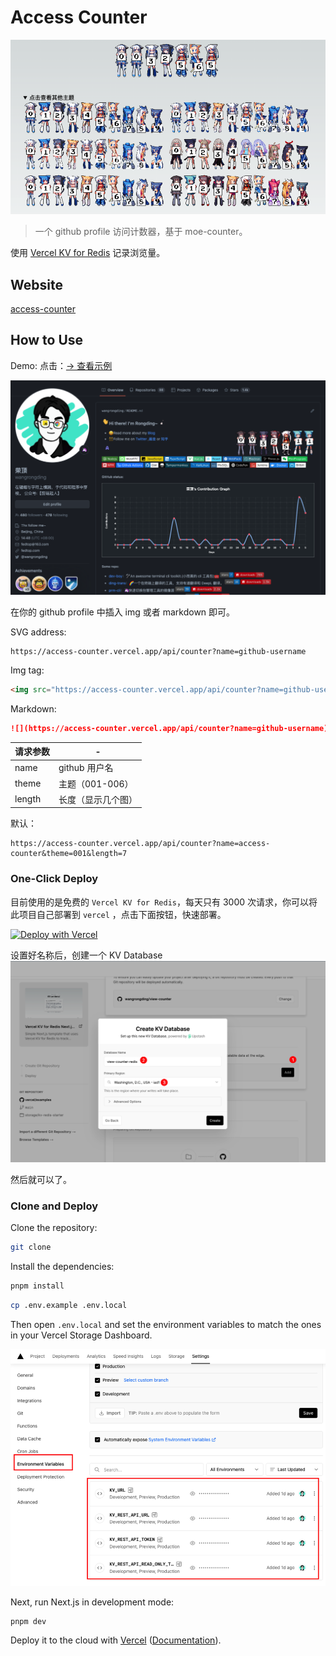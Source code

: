 # Access Counter

<p align="center">
  <a href="https://github.com/wangrongding" target="_blank" rel="noopener noreferrer">
    <img width="800" src="https://raw.githubusercontent.com/wangrongding/image-house/master/202305051430286.png" alt="access-counter">
  </a>
</p>

> 一个 github profile 访问计数器，基于 moe-counter。

使用 [Vercel KV for Redis](https://vercel.com/kv) 记录浏览量。

## Website

[access-counter](https://access-counter.vercel.app/)

## How to Use

Demo: 点击：[→ 查看示例](https://github.com/wangrongding)

<p align="center">
  <a href="https://github.com/wangrongding" target="_blank" rel="noopener noreferrer">
    <img width="800" src="https://raw.githubusercontent.com/wangrongding/image-house/master/202305051509482.png" alt="access-counter">
  </a>
</p>

在你的 github profile 中插入 img 或者 markdown 即可。

SVG address:

```
https://access-counter.vercel.app/api/counter?name=github-username
```

Img tag:

```html
<img src="https://access-counter.vercel.app/api/counter?name=github-username" />
```

Markdown:

```markdown
![](https://access-counter.vercel.app/api/counter?name=github-username)
```

| 请求参数 | -                  |
| -------- | ------------------ |
| name     | github 用户名      |
| theme    | 主题（001-006）    |
| length   | 长度（显示几个图） |

默认：

```
https://access-counter.vercel.app/api/counter?name=access-counter&theme=001&length=7
```

### One-Click Deploy

目前使用的是免费的 `Vercel KV for Redis`，每天只有 3000 次请求，你可以将此项目自己部署到 `vercel` ，点击下面按钮，快速部署。

[![Deploy with Vercel](https://vercel.com/button)](https://vercel.com/new/clone?repository-url=https%3A%2F%2Fgithub.com%2Fwangrongding%2Faccess-counter%26project-name%3Daccess-counter%26repository-name%3Daccess-counter%26demo-title%3DGithub%20profile%20access%20counter%26demo-description%3D%E4%B8%80%E4%B8%AA%20github%20profile%20%E8%AE%BF%E9%97%AE%E8%AE%A1%E6%95%B0%E5%99%A8.%26demo-url%3Dhttps%3A%2F%2Faccess-counter.vercel.app%2F%26demo-image%3Dhttps%3A%2F%2Faccess-counter.vercel.app%2Fsite.png%26stores%3D%5B%7B%22type%22%3A%22kv%22%7D%5D)

设置好名称后，创建一个 KV Database
![](https://raw.githubusercontent.com/wangrongding/image-house/master/202305051754046.png)

然后就可以了。

### Clone and Deploy

Clone the repository:

```bash
git clone
```

Install the dependencies:

```bash
pnpm install
```

```bash
cp .env.example .env.local
```

Then open `.env.local` and set the environment variables to match the ones in your Vercel Storage Dashboard.

![](https://raw.githubusercontent.com/wangrongding/image-house/master/202305051751071.png)

Next, run Next.js in development mode:

```bash
pnpm dev
```

Deploy it to the cloud with [Vercel](https://vercel.com/new?utm_source=github&utm_medium=readme&utm_campaign=vercel-examples) ([Documentation](https://nextjs.org/docs/deployment)).
